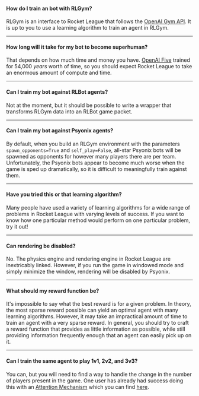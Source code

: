 #### How do I train an bot with RLGym?

RLGym is an interface to Rocket League that follows the [OpenAI Gym API](https://gym.openai.com/). It is up to you to use a learning algorithm to train an agent in RLGym.

***

#### How long will it take for my bot to become superhuman?

That depends on how much time and money you have. [OpenAI Five](https://openai.com/blog/openai-five/) trained for 54,000 *years* worth of time, so you should expect Rocket League
to take an enormous amount of compute and time.

***

#### Can I train my bot against RLBot agents?

Not at the moment, but it should be possible to write a wrapper that transforms RLGym data into an RLBot game packet.

***

#### Can I train my bot against Psyonix agents?

By default, when you build an RLGym environment with the parameters `spawn_opponents=True` and `self_play=False`, all-star Psyonix bots will be spawned as opponents for however
many players there are per team. Unfortunately, the Psyonix bots appear to become much worse when the game is sped up dramatically, so it is difficult to meaningfully train against them.

***

#### Have you tried this or that learning algorithm?

Many people have used a variety of learning algorithms for a wide range of problems in Rocket League with varying levels of success. If you want to know how one particular method
would perform on one particular problem, try it out!

***

#### Can rendering be disabled?

No. The physics engine and rendering engine in Rocket League are inextricably linked. However, if you run the game in windowed mode and simply minimize the window, rendering will be
disabled by Psyonix.

***

#### What should my reward function be?

It's impossible to say what the best reward is for a given problem. In theory, the most sparse reward possible can yield an optimal agent with many learning algorithms. However,
it may take an impractical amount of time to train an agent with a very sparse reward. In general, you should try to craft a reward function that provides as little information as possible,
while still providing information frequently enough that an agent can easily pick up on it.

***

#### Can I train the same agent to play 1v1, 2v2, and 3v3?

You can, but you will need to find a way to handle the change in the number of players present in the game. One user has already had success doing this with an [Attention Mechanism](https://en.wikipedia.org/wiki/Attention_(machine_learning)) which
you can find [here](https://github.com/Rolv-Arild/EARL-pytorch).

